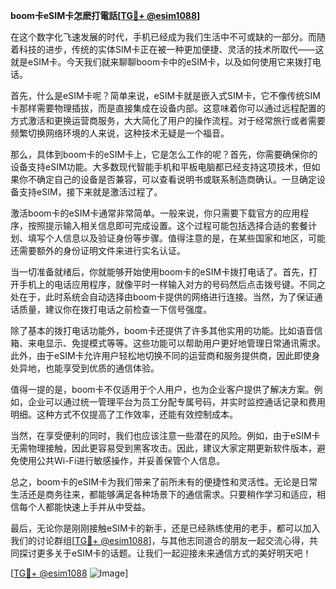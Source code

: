 **boom卡eSIM卡怎麽打電話[[TG💪+ @esim1088](https://t.me/s/esim1088)]**

在这个数字化飞速发展的时代，手机已经成为我们生活中不可或缺的一部分。而随着科技的进步，传统的实体SIM卡正在被一种更加便捷、灵活的技术所取代——这就是eSIM卡。今天我们就来聊聊boom卡中的eSIM卡，以及如何使用它来拨打电话。

首先，什么是eSIM卡呢？简单来说，eSIM卡就是嵌入式SIM卡，它不像传统SIM卡那样需要物理插拔，而是直接集成在设备内部。这意味着你可以通过远程配置的方式激活和更换运营商服务，大大简化了用户的操作流程。对于经常旅行或者需要频繁切换网络环境的人来说，这种技术无疑是一个福音。

那么，具体到boom卡的eSIM卡上，它是怎么工作的呢？首先，你需要确保你的设备支持eSIM功能。大多数现代智能手机和平板电脑都已经支持这项技术，但如果你不确定自己的设备是否兼容，可以查看说明书或联系制造商确认。一旦确定设备支持eSIM，接下来就是激活过程了。

激活boom卡的eSIM卡通常非常简单。一般来说，你只需要下载官方的应用程序，按照提示输入相关信息即可完成设置。这个过程可能包括选择合适的套餐计划、填写个人信息以及验证身份等步骤。值得注意的是，在某些国家和地区，可能还需要额外的身份证明文件来进行实名认证。

当一切准备就绪后，你就能够开始使用boom卡的eSIM卡拨打电话了。首先，打开手机上的电话应用程序，就像平时一样输入对方的号码然后点击拨号键。不同之处在于，此时系统会自动选择由boom卡提供的网络进行连接。当然，为了保证通话质量，建议你在拨打电话之前检查一下信号强度。

除了基本的拨打电话功能外，boom卡还提供了许多其他实用的功能。比如语音信箱、来电显示、免提模式等等。这些功能可以帮助用户更好地管理日常通讯需求。此外，由于eSIM卡允许用户轻松地切换不同的运营商和服务提供商，因此即使身处异地，也能享受到优质的通信体验。

值得一提的是，boom卡不仅适用于个人用户，也为企业客户提供了解决方案。例如，企业可以通过统一管理平台为员工分配专属号码，并实时监控通话记录和费用明细。这种方式不仅提高了工作效率，还能有效控制成本。

当然，在享受便利的同时，我们也应该注意一些潜在的风险。例如，由于eSIM卡无需物理接触，因此更容易受到黑客攻击。因此，建议大家定期更新软件版本，避免使用公共Wi-Fi进行敏感操作，并妥善保管个人信息。

总之，boom卡的eSIM卡为我们带来了前所未有的便捷性和灵活性。无论是日常生活还是商务往来，都能够满足各种场景下的通信需求。只要稍作学习和适应，相信每个人都能快速上手并从中受益。

最后，无论你是刚刚接触eSIM卡的新手，还是已经熟练使用的老手，都可以加入我们的讨论群组[[TG💪+ @esim1088](https://t.me/s/esim1088)]，与其他志同道合的朋友一起交流心得，共同探讨更多关于eSIM卡的话题。让我们一起迎接未来通信方式的美好明天吧！

[[TG💪+ @esim1088](https://t.me/s/esim1088) ![Image](https://i.postimg.cc/4NQfJmqS/Snipaste-2025-05-13-00-14-12.png)]